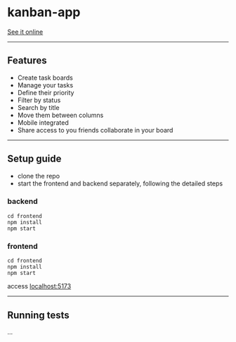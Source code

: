 # kanban-app

[See it online](#)

---

## Features

- Create task boards
- Manage your tasks
- Define their priority
- Filter by status
- Search by title
- Move them between columns
- Mobile integrated
- Share access to you friends collaborate in your board

---

## Setup guide

- clone the repo
- start the frontend and backend separately, following the detailed steps

### backend

```
cd frontend
npm install
npm start
```

### frontend

```
cd frontend
npm install
npm start
```

access [localhost:5173](http://localhost:5173)

---

## Running tests

...

